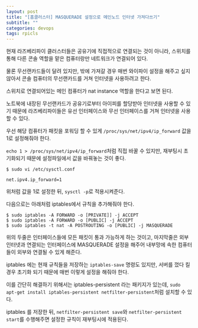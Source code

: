 ```yaml
---
layout: post
title: "[홈클러스터] MASQUERADE 설정으로 메인노드 인터넷 가져다쓰기"
subtitle: ""
categories: devops
tags: rpicls
---
```


현재 라즈베리파이 클러스터들은 공유기에 직접적으로 연결되는 것이 아니라, 스위치를 통해 다른 콘솔 역할을 맡은 컴퓨터랑만 네트워크가 연결되어 있다.

물론 무선랜카드들이 달려 있지만, 밖에 가져갈 경우 매번 와이파이 설정을 해주고 싶지 않아서 콘솔 컴퓨터의 무선랜카드를 거쳐 인터넷을 사용하려고 한다.

스위치로 연결되어있는 메인 컴퓨터가 nat instance 역할을 한다고 보면 된다.

노트북에 내장된 무선랜카드가 공유기로부터 아이피를 할당받아 인터넷을 사용할 수 있기 때문에 라즈베리파이들은 유선 인터페이스와 무선 인터페이스를 거쳐 인터넷을 사용할 수 있다.

우선 해당 컴퓨터가 패킷을 포워딩 할 수 있게 ```/proc/sys/net/ipv4/ip_forward``` 값을 1로 설정해줘야 한다.

```echo 1 > /proc/sys/net/ipv4/ip_forward```처럼 직접 바꿀 수 있지만, 재부팅시 초기화되기 때문에 설정파일에서 값을 바꿔놓는 것이 좋다.

```
$ sudo vi /etc/sysctl.conf

net.ipv4.ip_forward=1
```

위처럼 값을 1로 설정한 뒤, ```sysctl -p```로 적용시켜준다.

다음으로는 아래처럼 iptables에서 규칙을 추가해줘야 한다.

```
$ sudo iptables -A FORWARD -o [PRIVATE]] -j ACCEPT
$ sudo iptables -A FORWARD -o [PUBLIC] -j ACCEPT
$ sudo iptables -t nat -A POSTROUTING -o [PUBLIC] -j MASQUERADE
```

위의 두줄은 인터페이스들에 모든 패킷이 통과 가능하게 하는 것이고, 마지막줄은 외부 인터넷과 연결되는 인터페이스에 MASQUERADE 설정을 해주어 내부망에 속한 컴퓨터들이 외부와 연결될 수 있게 해준다.

iptables 에는 현재 규칙들을 저장하는 ```iptables-save``` 명령도 있지만, 서버를 껐다 킬 경우 초기화 되기 때문에 매번 이렇게 설정을 해줘야 한다.

이를 간단히 해결하기 위해서는 iptables-persistent 라는 패키지가 있는데, ```sudo apt-get install iptables-persistent netfilter-persistent```처럼 설치할 수 있다.

iptables 를 저장한 뒤, ```netfilter-persistent save```와 ```netfilter-persistent start```를 수행해주면 설정한 규칙이 재부팅시에 적용된다.